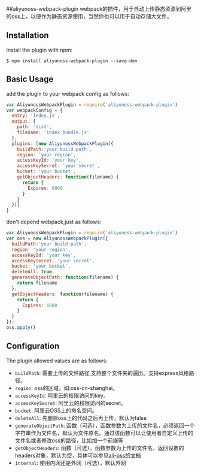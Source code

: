 ##aliyunoss-webpack-plugin
webpack的插件，用于自动上传静态资源到阿里的oss上，以便作为静态资源使用，当然你也可以用于自动存储大文件。  

Installation
------------
Install the plugin with npm:
```shell
$ npm install aliyunoss-webpack-plugin --save-dev
```

Basic Usage
-----------

add the plugin to your webpack config as follows:

```javascript
var AliyunossWebpackPlugin = require('aliyunoss-webpack-plugin')
var webpackConfig = {
  entry: 'index.js',
  output: {
    path: 'dist',
    filename: 'index_bundle.js'
  },
  plugins: [new AliyunossWebpackPlugin({
    buildPath:'your build path',
    region: 'your region',
    accessKeyId: 'your key',
    accessKeySecret: 'your secret',
    bucket: 'your bucket',
    getObjectHeaders: function(filename) {
      return {
        Expires: 6000
      }
    }
  })]
}
```   

don't depend webpack,just as follows:
```javascript
var AliyunossWebpackPlugin = require('aliyunoss-webpack-plugin')
var oss = new AliyunossWebpackPlugin({
  buildPath:'your build path',
  region: 'your region',
  accessKeyId: 'your key',
  accessKeySecret: 'your secret',
  bucket: 'your bucket',
  deleteAll: true,
  generateObjectPath: function(filename) {
    return filename
  },
  getObjectHeaders: function(filename) {
    return {
      Expires: 6000
    }
  }
});
oss.apply()
```     

Configuration
-------------
The plugin allowed values are as follows:

- `buildPath`: 需要上传的文件路径,支持整个文件夹的遍历。支持express风格路径。
- `region`: oss的区域，如:oss-cn-shanghai。
- `accessKeyId`: 阿里云的权限访问的key。
- `accessKeySecret`: 阿里云的权限访问的secret。
- `bucket`: 阿里云OSS上的命名空间。
- `deleteAll`: 先删除oss上的代码之后再上传，默认为false
- `generateObjectPath`: 函数（可选），函数参数为上传的文件名，必须返回一个字符串作为文件名，默认为文件原名。通过该函数可以让使用者自定义上传的文件名或者修改oss的路径，比如加一个前缀等
- `getObjectHeaders`: 函数（可选），函数参数为上传的文件名，返回设置的headers对象，默认为空，具体可以参见[ali-oss的文档](http://doc.oss.aliyuncs.com/#_Toc336676772)
- `internal`: 使用内网还是外网（可选），默认外网
